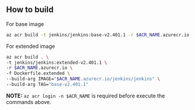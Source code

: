 ## How to build

For base image
```bash
az acr build -t jenkins/jenkins:base-v2.401.1 -r $ACR_NAME.azurecr.io . -f Dockerfile.base
```

For extended image
```bash
az acr build . \
-t jenkins/jenkins:extended-v2.401.1 \
-r $ACR_NAME.azurecr.io \
-f Dockerfile.extended \
--build-arg IMAGE="$ACR_NAME.azurecr.io/jenkins/jenkins" \
--build-arg TAG="base-v2.401.1"
```

**NOTE:** `az acr login -n $ACR_NAME` is required before execute the commands above.
